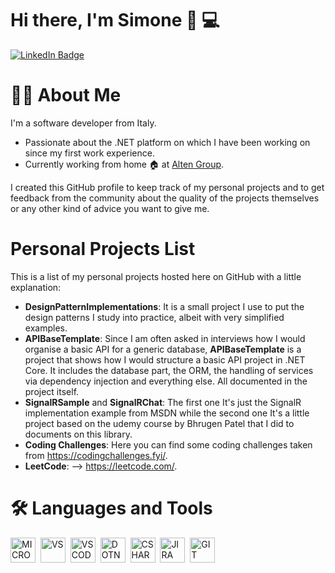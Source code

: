 # Hi there, I'm Simone 👋 :computer:

<div id="badges">
  <a href="//linkedin.com/in/simone-cappelletti">
    <img src="https://img.shields.io/badge/LinkedIn-blue?style=for-the-badge&logo=linkedin&logoColor=white" alt="LinkedIn Badge"/>
  </a>
</div>

# 👨‍💻 About Me
I'm a software developer from Italy.
- Passionate about the .NET platform on which I have been working on since my first work experience.
- Currently working from home 🏠 at [Alten Group](https://www.alten.com/#).

I created this GitHub profile to keep track of my personal projects and to get feedback from the community about the quality of the projects themselves or any other kind of advice you want to give me.

# Personal Projects List
This is a list of my personal projects hosted here on GitHub with a little explanation:
- <b>DesignPatternImplementations</b>: It is a small project I use to put the design patterns I study into practice, albeit with very simplified examples.
- <b>APIBaseTemplate</b>: Since I am often asked in interviews how I would organise a basic API for a generic database, <b>APIBaseTemplate</b> is a project that shows how I would structure a basic API project in .NET Core. It includes the database part, the ORM, the handling of services via dependency injection and everything else. All documented in the project itself.
- <b>SignalRSample</b> and <b>SignalRChat</b>: The first one It's just the SignalR implementation example from MSDN while the second one It's a little project based on the udemy course by Bhrugen Patel that I did to documents on this library.
- <b>Coding Challenges</b>: Here you can find some coding challenges taken from https://codingchallenges.fyi/.
- <b>LeetCode</b>: --> https://leetcode.com/.

# :hammer_and_wrench: Languages and Tools

<div>
  <img src="https://cdn.jsdelivr.net/gh/devicons/devicon/icons/dot-net/dot-net-plain.svg" title="MICROSOFT" alt="MICROSOFT" width="40" height="40"/>&nbsp;
  <img src="https://cdn.jsdelivr.net/gh/devicons/devicon/icons/visualstudio/visualstudio-plain.svg" title="VS" alt="VS" width="40" height="40"/>&nbsp;
  <img src="https://cdn.jsdelivr.net/gh/devicons/devicon/icons/vscode/vscode-original.svg" title="VSCODE" alt="VSCODE" width="40" height="40"/>&nbsp;
  <img src="https://cdn.jsdelivr.net/gh/devicons/devicon/icons/dotnetcore/dotnetcore-original.svg" title="DOTNET" alt="DOTNET" width="40" height="40"/>&nbsp;
  <img src="https://cdn.jsdelivr.net/gh/devicons/devicon/icons/csharp/csharp-plain.svg" title="CSHARP" alt="CSHARP" width="40" height="40"/>&nbsp;
  <img src="https://cdn.jsdelivr.net/gh/devicons/devicon/icons/jira/jira-plain-wordmark.svg" title="JIRA" alt="JIRA" width="40" height="40"/>&nbsp;
  <img src="https://cdn.jsdelivr.net/gh/devicons/devicon/icons/git/git-plain.svg" title="GIT" alt="GIT" width="40" height="40"/>&nbsp;
</div>
